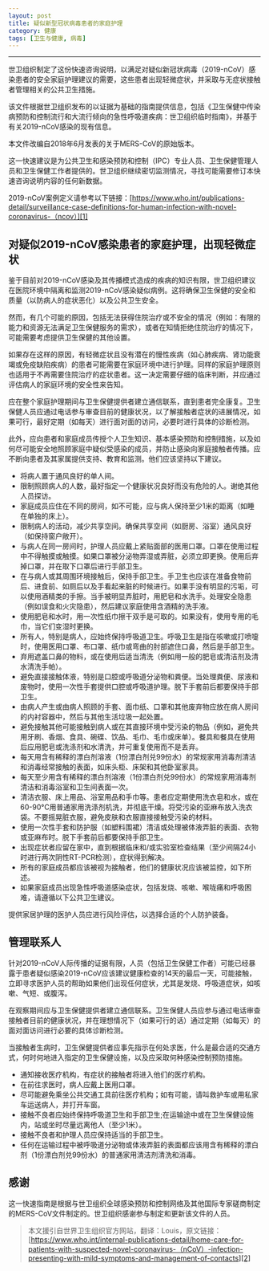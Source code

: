 ```yaml
---
layout: post
title: 疑似新型冠状病毒患者的家庭护理
category: 健康
tags: [卫生与健康, 病毒]
---
```



----------
世卫组织制定了这份快速咨询说明，以满足对疑似新冠状病毒（2019-nCoV）感染患者的安全家庭护理建议的需要，这些患者出现轻微症状，并采取与无症状接触者管理相关的公共卫生措施。

该文件根据世卫组织发布的以证据为基础的指南提供信息，包括《卫生保健中传染病预防和控制流行和大流行倾向的急性呼吸道疾病：世卫组织临时指南》，并基于有关2019-nCoV感染的现有信息。

本文件改编自2018年6月发表的关于MERS-CoV的原始版本。

这一快速建议是为公共卫生和感染预防和控制（IPC）专业人员、卫生保健管理人员和卫生保健工作者提供的。世卫组织继续密切监测情况，寻找可能需要修订本快速咨询说明内容的任何新数据。

2019-nCoV案例定义请参考以下链接：[https://www.who.int/publications-detail/surveillance-case-definitions-for-human-infection-with-novel-coronavirus-（ncov）][1]

## 对疑似2019-nCoV感染患者的家庭护理，出现轻微症状

鉴于目前对2019-nCoV感染及其传播模式造成的疾病的知识有限，世卫组织建议在医院环境中隔离和监测2019-nCoV感染疑似病例。这将确保卫生保健的安全和质量（以防病人的症状恶化）以及公共卫生安全。

然而，有几个可能的原因，包括无法获得住院治疗或不安全的情况（例如：有限的能力和资源无法满足卫生保健服务的需求），或者在知情拒绝住院治疗的情况下，可能需要考虑提供卫生保健的其他设置。

如果存在这样的原因，有轻微症状且没有潜在的慢性疾病（如心肺疾病、肾功能衰竭或免疫缺陷疾病）的患者可能需要在家庭环境中进行护理。同样的家庭护理原则也适用于不再需要住院治疗的症状患者。这一决定需要仔细的临床判断，并应通过评估病人的家庭环境的安全性来告知。

应在整个家庭护理期间与卫生保健提供者建立通信联系，直到患者完全康复。卫生保健人员应通过电话参与审查目前的健康状况，以了解接触者症状的进展情况，如果可行，最好定期（如每天）进行面对面的访问，必要时进行具体的诊断检测。

此外，应向患者和家庭成员传授个人卫生知识、基本感染预防和控制措施，以及如何尽可能安全地照顾家庭中疑似受感染的成员，并防止感染向家庭接触者传播。应不断向患者及其家属提供支持、教育和监测。他们应该坚持以下建议。

- 将病人置于通风良好的单人间。
- 限制照顾病人的人数，最好指定一个健康状况良好而没有危险的人。谢绝其他人员探访。
- 家庭成员应住在不同的房间，如不可能，应与病人保持至少1米的距离（如睡在单独的床上）。
- 限制病人的活动，减少共享空间。确保共享空间（如厨房、浴室）通风良好（如保持窗户敞开）。
- 与病人在同一房间时，护理人员应戴上紧贴面部的医用口罩。口罩在使用过程中不得触摸或触摸。如果口罩被分泌物弄湿或弄脏，必须立即更换。使用后弃掉口罩，并在取下口罩后进行手部卫生。
- 在与病人或其周围环境接触后，保持手部卫生。手卫生也应该在准备食物前后、进食前、如厕后以及手看起来脏的时候进行。如果手没有明显的污垢，可以使用酒精类的手擦。当手被明显弄脏时，用肥皂和水洗手。处理安全隐患（例如误食和火灾隐患），然后建议家庭使用含酒精的洗手液。
- 使用肥皂和水时，用一次性纸巾擦干双手是可取的。如果没有，使用专用的毛巾，当它们变湿时更换。
- 所有人，特别是病人，应始终保持呼吸道卫生。呼吸卫生是指在咳嗽或打喷嚏时，使用医用口罩、布口罩、纸巾或弯曲的肘部遮住口鼻，然后是手部卫生。
- 弃用遮盖口鼻的物料，或在使用后适当清洗（例如用一般的肥皂或清洁剂及清水清洗手帕）。
- 避免直接接触体液，特别是口腔或呼吸道分泌物和粪便。当处理粪便、尿液和废物时，使用一次性手套提供口腔或呼吸道护理。脱下手套前后都要保持手部卫生。
- 由病人产生或由病人照顾的手套、面巾纸、口罩和其他废弃物应放在病人房间的内衬容器中，然后与其他生活垃圾一起处置。
- 避免接触其他可能接触到病人或在其直接环境中受污染的物品（例如，避免共用牙刷、香烟、食具、碗碟、饮品、毛巾、毛巾或床单）。餐具和餐具在使用后应用肥皂或洗涤剂和水清洗，并可重复使用而不是丢弃。
- 每天用含有稀释的漂白剂溶液（1份漂白剂兑99份水）的常规家用消毒剂清洁和消毒经常接触的表面，如床头柜、床架和其他卧室家具。
- 每天至少用含有稀释的漂白剂溶液（1份漂白剂兑99份水）的常规家用消毒剂清洁和消毒浴室和卫生间表面一次。
- 清洁衣服、床上用品、浴室用品和手巾等。患者应定期使用洗衣皂和水，或在60-90°C用普通家用洗涤剂机洗，并彻底干燥。将受污染的亚麻布放入洗衣袋。不要摇晃脏衣服，避免皮肤和衣服直接接触受污染的材料。
- 使用一次性手套和防护服（如塑料围裙）清洁或处理被体液弄脏的表面、衣物或亚麻布时。脱下手套前后都要保持手部卫生。
- 出现症状者应留在家中，直到根据临床和/或实验室检查结果（至少间隔24小时进行两次阴性RT-PCR检测），症状得到解决。
- 所有的家庭成员都应该被视为接触者，他们的健康状况应该被监控，如下所述。
- 如果家庭成员出现急性呼吸道感染症状，包括发烧、咳嗽、喉咙痛和呼吸困难，请遵循以下公共卫生建议。

提供家居护理的医护人员应进行风险评估，以选择合适的个人防护装备。

## 管理联系人

针对2019-nCoV人际传播的证据有限，人员（包括卫生保健工作者）可能已经暴露于患者疑似感染2019-nCoV应该建议健康检查的14天的最后一天，可能接触，立即寻求医护人员的帮助如果他们出现任何症状，尤其是发烧、呼吸道症状，如咳嗽、气短、或腹泻。

在观察期间应与卫生保健提供者建立通信联系。卫生保健人员应参与通过电话审查接触者目前的健康状况，并在理想情况下（如果可行的话）通过定期（如每天）的面对面访问进行必要的具体诊断检测。

当接触者生病时，卫生保健提供者应事先指示在何处求医，什么是最合适的交通方式，何时何地进入指定的卫生保健设施，以及应采取何种感染控制预防措施。

- 通知接收医疗机构，有症状的接触者将进入他们的医疗机构。
- 在前往求医时，病人应戴上医用口罩。
- 尽可能避免乘坐公共交通工具前往医疗机构；如有可能，请叫救护车或用私家车运送病人，并打开车窗。
- 接触不良者应始终保持呼吸道卫生和手部卫生;在运输途中或在卫生保健设施内，站或坐时尽量远离他人（至少1米）。
- 接触不良者和护理人员应保持适当的手部卫生。
- 任何在运输过程中被呼吸道分泌物或体液弄脏的表面都应该用含有稀释的漂白剂（1份漂白剂兑99份水）的普通家用清洁剂清洗和消毒。

## 感谢

这一快速指南是根据与世卫组织全球感染预防和控制网络及其他国际专家磋商制定的MERS-CoV文件制定的。世卫组织感谢参与制定和更新该文件的人员。

>本文援引自世界卫生组织官方网站，翻译：Louis，原文链接：[https://www.who.int/internal-publications-detail/home-care-for-patients-with-suspected-novel-coronavirus-（nCoV）-infection-presenting-with-mild-symptoms-and-management-of-contacts][2]


  [1]: https://www.who.int/publications-detail/surveillance-case-definitions-for-human-infection-with-novel-coronavirus-%28ncov%29
  [2]: https://www.who.int/internal-publications-detail/home-care-for-patients-with-suspected-novel-coronavirus-%28nCoV%29-infection-presenting-with-mild-symptoms-and-management-of-contacts